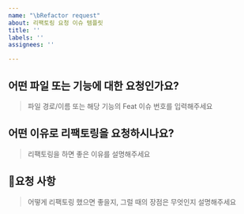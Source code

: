 ```yaml
---
name: "\bRefactor request"
about: 리팩토링 요청 이슈 템플릿
title: ''
labels: ''
assignees: ''

---
```


## 어떤 파일 또는 기능에 대한 요청인가요?

> 파일 경로/이름 또는 해당 기능의 Feat 이슈 번호를 입력해주세요

## 어떤 이유로 리팩토링을 요청하시나요?

> 리팩토링을 하면 좋은 이유를 설명해주세요

## 요청 사항

> 어떻게 리팩토링 했으면 좋을지, 그럴 때의 장점은 무엇인지 설명해주세요
